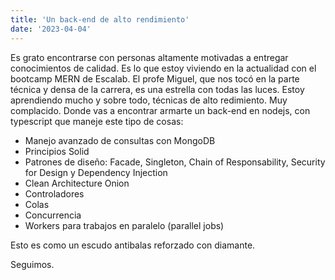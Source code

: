 ```yaml
---
title: 'Un back-end de alto rendimiento'
date: '2023-04-04'
---
```


Es grato encontrarse con personas altamente motivadas a entregar conocimientos de calidad. Es lo que estoy viviendo en la actualidad con el bootcamp MERN de Escalab. El profe Miguel, que nos tocó en la parte técnica y densa de la carrera, es una estrella con todas las luces. Estoy aprendiendo mucho y sobre todo, técnicas de alto redimiento. Muy complacido.
Donde vas a encontrar armarte un back-end en nodejs, con typescript que maneje este tipo de cosas: 

- Manejo avanzado de consultas con MongoDB
- Principios Solid
- Patrones de diseño: Facade, Singleton, Chain of Responsability, Security for Design y Dependency Injection
- Clean Architecture Onion
- Controladores
- Colas
- Concurrencia
- Workers para trabajos en paralelo (parallel jobs)

Esto es como un escudo antibalas reforzado con diamante. 

Seguimos.